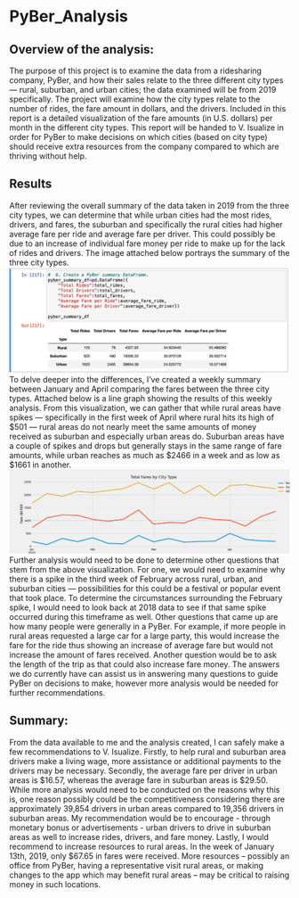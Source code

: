 # PyBer_Analysis
## Overview of the analysis:
The purpose of this project is to examine the data from a ridesharing company, PyBer, and how their sales relate to the three different city types — rural, suburban, and urban cities; the data examined will be from 2019 specifically. The project will examine how the city types relate to the number of rides, the fare amount in dollars, and the drivers. Included in this report is a detailed visualization of the fare amounts (in U.S. dollars) per month in the different city types. This report will be handed to V. Isualize in order for PyBer to make decisions on which cities (based on city type) should receive extra resources from the company compared to which are thriving without help.
## Results
After reviewing the overall summary of the data taken in 2019 from the three city types, we can determine that while urban cities had the most rides, drivers, and fares, the suburban and specifically the rural cities had higher average fare per ride and average fare per driver. This could possibly be due to an increase of individual fare money per ride to make up for the lack of rides and drivers. The image attached below portrays the summary  of the three city types.
![PyBer_Fare_Summary](https://github.com/shireenkahlon/PyBer_Analysis/blob/main/Pyber_Summary_DataFrame.png)
	To delve deeper into the differences, I’ve created a weekly summary between January and April comparing the fares between the three city types. Attached below is a line graph showing the results of this weekly analysis.  From this visualization, we can gather that while rural areas have spikes — specifically in the first week of April where rural hits its high of $501 — rural areas do not nearly meet the same amounts of money received as suburban and especially urban areas do. Suburban areas have a couple of spikes and drops but generally stays in the same range of fare amounts, while urban reaches as much as $2466 in a week and as low as $1661 in another. 
![PyBer_Fare_Summary](https://github.com/shireenkahlon/PyBer_Analysis/blob/main/PyBer_fare_summary.png)
Further analysis would need to be done to determine other questions that stem from the above visualization. For one, we would need to examine why there is a spike in the third week of February across rural, urban, and suburban cities — possibilities for this could be a festival or popular event that took place. To determine the circumstances surrounding the February spike, I would need to look back at 2018 data to see if that same spike occurred during this timeframe as well. Other questions that came up are how many people were generally in a PyBer. For example, if more people in rural areas requested a large car for a large party, this would increase the fare for the ride thus showing an increase of average fare but would not increase the amount of fares received. Another question would be to ask the length of the trip as that could also increase fare money. The answers we do currently have can assist us in answering many questions to guide PyBer on decisions to make, however more analysis would be needed for further recommendations.
## Summary:
From the data available to me and the analysis created, I can safely make a few recommendations to V. Isualize. Firstly, to help rural and suburban area drivers make a living wage, more assistance or additional payments to the drivers may be necessary. Secondly, the average fare per driver in urban areas is $16.57, whereas the average fare in suburban areas is $29.50. While more analysis would need to be conducted on the reasons why this is, one reason possibly could be the competitiveness considering there are approximately 39,854 drivers in urban areas compared to 19,356 drivers in suburban areas. My recommendation would be to encourage - through monetary bonus or advertisements - urban drivers to drive in suburban areas as well to increase rides, drivers, and fare money. Lastly, I would recommend to increase resources to rural areas. In the week of January 13th, 2019, only $67.65 in fares were received. More resources – possibly an office from PyBer, having a representative visit rural areas, or making changes to the app which may benefit rural areas – may be critical to raising money in such locations.
